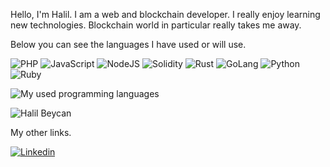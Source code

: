 Hello, I'm Halil. I am a web and blockchain developer. I really enjoy learning new technologies. Blockchain world in particular really takes me away.

Below you can see the languages I have used or will use.

![PHP](https://img.shields.io/badge/-PHP-8993be?style=flat&logo=PHP&logoColor=fff)
![JavaScript](https://img.shields.io/badge/-JavaScript-F7DF1E?style=flat&logo=javascript&logoColor=black)
![NodeJS](https://img.shields.io/badge/NodeJS%20-%2343853D.svg?&style=flat&logo=node.js&logoColor=white)
![Solidity](https://img.shields.io/badge/Solidity-171717?logo=solidity)
![Rust](https://img.shields.io/badge/Rust-262626?logo=rust)
![GoLang](https://img.shields.io/badge/GoLang-%2300ADD8.svg?&style=flat&logo=go&logoColor=white)
![Python](https://img.shields.io/badge/Python-3275A9?logo=python&logoColor=fff)
![Ruby](https://img.shields.io/badge/Ruby-%23CC342D.svg?&style=flat&logo=ruby&logoColor=white)

![My used programming languages](https://github-readme-stats.vercel.app/api/top-langs/?username=beycandeveloper&layout=compact&langs_count=10&hide=html,smarty,javascript)

<p align="left"> <img src="https://komarev.com/ghpvc/?username=BeycanDeveloper&label=Profile%20views&color=0e75b6&style=flat" alt="Halil Beycan" /> </p>

My other links.

[![Linkedin](https://img.shields.io/badge/-Linkedin-blue?style=flat&logo=Linkedin&logoColor=white&link=https://www.linkedin.com/in/beycandeveloper/)](https://www.linkedin.com/in/beycandeveloper/)
